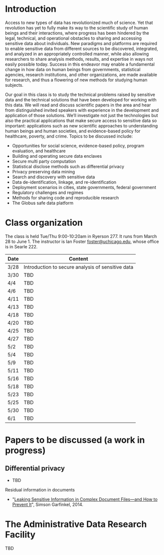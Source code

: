 # Introduction

Access to new types of data has revolutionized much of science. Yet that revolution has yet to fully make its way to the scientific study of human beings and their interactions, where progress has been hindered by the legal, technical, and operational obstacles to sharing and accessing sensitive data about individuals. New paradigms and platforms are required to enable sensitive data from different sources to be discovered, integrated, and analyzed in an appropriately controlled manner, while also allowing researchers to share analysis methods, results, and expertise in ways not easily possible today. Success in this endeavor may enable a fundamental change in how data on human beings from governments, statistical agencies, research institutions, and other organizations, are made available for research, and thus a flowering of new methods for studying human subjects.

Our goal in this class is to study the technical problems raised by sensitive data and the technical solutions that have been developed for working with this data. We will read and discuss scientific papers in the area and hear from distinguished invited speakers with experience in the development and application of those solutions. We’ll investigate not just the technologies but also the practical applications that make secure access to sensitive data so important: applications such as new scientific approaches to understanding human beings and human societies, and evidence-based policy for healthcare, poverty, and crime. Topics to be discussed include:

-	Opportunities for social science, evidence-based policy, program evaluation, and healthcare
-	Building and operating secure data enclaves 
-	Secure multi party computation
-	Statistical disclose methods such as differential privacy
-	Privacy preserving data mining 
-	Search and discovery with sensitive data
-	Data de-identification, linkage, and re-identification
-	Deployment scenarios in cities, state governments, federal government
-	Regulatory challenges and regimes
-	Methods for sharing code and reproducible research
-	The Globus safe data platform

#  Class organization

The class is held Tue/Thu 9:00-10:20am in Ryerson 277. It runs from March 28 to June 1. The instructor is Ian Foster <foster@uchicago.edu>, whose office is in Searle 222.

Date | Content
------- | -------------
3/28 | Introduction to secure analysis of sensitive data
3/30 | TBD
4/4 | TBD
4/6 | TBD
4/11 | TBD
4/13 | TBD
4/18 | TBD
4/20 | TBD
4/25 | TBD
4/27 | TBD
5/2 | TBD
5/4 | TBD
5/9 | TBD
5/11 | TBD
5/16 | TBD
5/18 | TBD
5/23 | TBD
5/25 | TBD
5/30 | TBD
6/1  | TBD

# Papers to be discussed (a work in progress)

Differential privacy
- 
- TBD

Residual information in documents
- "[Leaking Sensitive Information in Complex Document Files—and How to Prevent It](https://simson.net/clips/academic/2014.IEEE.leaking_pdfs.pdf)", Simson Garfinkel, 2014.


# The Administrative Data Research Facility

TBD
